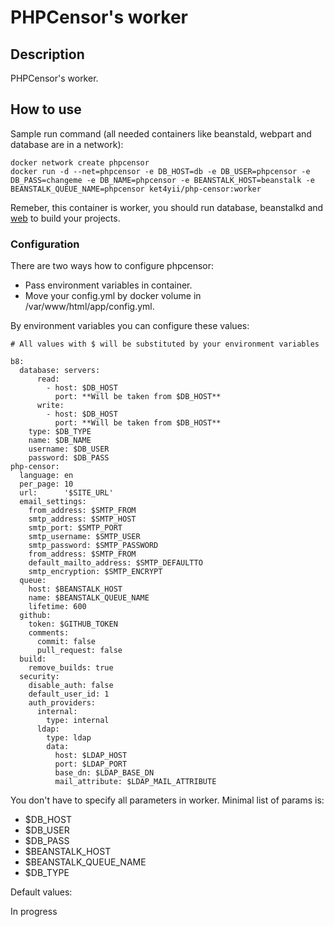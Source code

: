 # PHPCensor's worker

## Description

PHPCensor's worker.

## How to use

Sample run command (all needed containers like beanstald, webpart and database are in a network):

```
docker network create phpcensor
docker run -d --net=phpcensor -e DB_HOST=db -e DB_USER=phpcensor -e DB_PASS=changeme -e DB_NAME=phpcensor -e BEANSTALK_HOST=beanstalk -e BEANSTALK_QUEUE_NAME=phpcensor ket4yii/php-censor:worker
```

Remeber, this container is worker, you should run database, 
beanstalkd and [web](https://github.com/ket4yii/docker-php-censor/tree/master/worker) to build your projects.

### Configuration

There are two ways how to configure phpcensor:

* Pass environment variables in container.
* Move your config.yml by docker volume in /var/www/html/app/config.yml.

By environment variables you can configure these values:

```
# All values with $ will be substituted by your environment variables

b8:
  database: servers:
      read:
        - host: $DB_HOST
          port: **Will be taken from $DB_HOST**
      write:
        - host: $DB_HOST
          port: **Will be taken from $DB_HOST**
    type: $DB_TYPE
    name: $DB_NAME
    username: $DB_USER
    password: $DB_PASS
php-censor:
  language: en
  per_page: 10
  url:      '$SITE_URL'
  email_settings:
    from_address: $SMTP_FROM
    smtp_address: $SMTP_HOST
    smtp_port: $SMTP_PORT
    smtp_username: $SMTP_USER
    smtp_password: $SMTP_PASSWORD
    from_address: $SMTP_FROM
    default_mailto_address: $SMTP_DEFAULTTO
    smtp_encryption: $SMTP_ENCRYPT
  queue:
    host: $BEANSTALK_HOST
    name: $BEANSTALK_QUEUE_NAME
    lifetime: 600
  github:
    token: $GITHUB_TOKEN
    comments:
      commit: false
      pull_request: false
  build:
    remove_builds: true
  security:
    disable_auth: false
    default_user_id: 1
    auth_providers:
      internal:
        type: internal
      ldap:
        type: ldap
        data:
          host: $LDAP_HOST
          port: $LDAP_PORT
          base_dn: $LDAP_BASE_DN
          mail_attribute: $LDAP_MAIL_ATTRIBUTE
``` 

You don't have to specify all parameters in worker. Minimal list of params is:

* $DB_HOST
* $DB_USER
* $DB_PASS
* $BEANSTALK_HOST
* $BEANSTALK_QUEUE_NAME
* $DB_TYPE

Default values:

In progress
